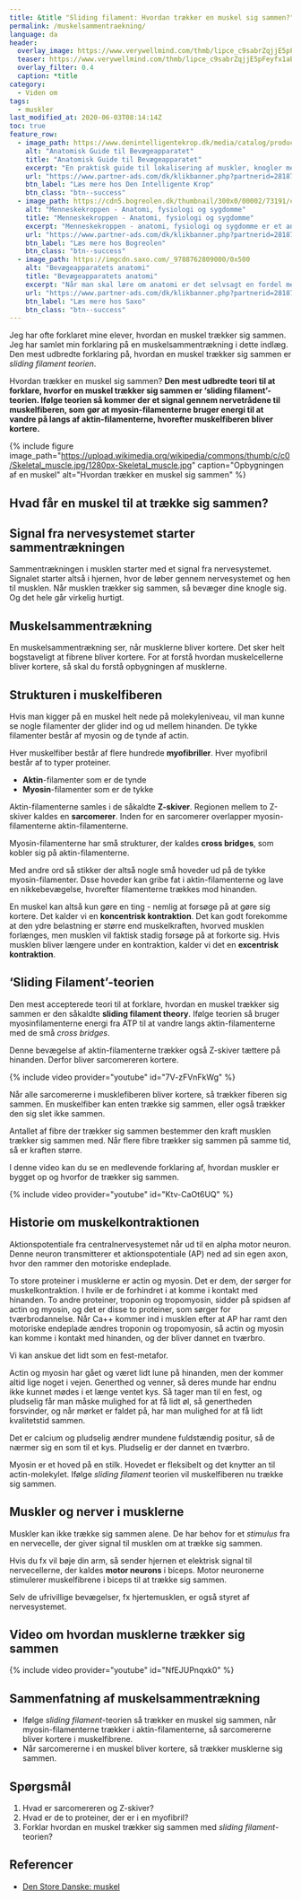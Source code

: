 ```yaml
---
title: &title "Sliding filament: Hvordan trækker en muskel sig sammen?"
permalink: /muskelsammentraekning/
language: da
header:
  overlay_image: https://www.verywellmind.com/thmb/lipce_c9sabrZqjjE5pFeyfx1aE=/3513x2635/smart/filters:no_upscale()/GettyImages-172594438-56a796f13df78cf7729768ee.jpg
  teaser: https://www.verywellmind.com/thmb/lipce_c9sabrZqjjE5pFeyfx1aE=/3513x2635/smart/filters:no_upscale()/GettyImages-172594438-56a796f13df78cf7729768ee.jpg
  overlay_filter: 0.4
  caption: *title
category:
  - Viden om
tags:
  - muskler
last_modified_at: 2020-06-03T08:14:14Z
toc: true
feature_row:
  - image_path: https://www.denintelligentekrop.dk/media/catalog/product/cache/1/image/1000x/9df78eab33525d08d6e5fb8d27136e95/a/n/anatomisk-guide-til-bevaegeapparatet-9788777499104-andrew-biel-gitte-bjerg-fuusager.jpg
    alt: "Anatomisk Guide til Bevægeapparatet"
    title: "Anatomisk Guide til Bevægeapparatet"
    excerpt: "En praktisk guide til lokalisering af muskler, knogler med mere. Før du kan få succes med at undersøge og behandle bevægeapparatet, er du nødt til først at kende dets opbygning og kunne lokalisere de relevante strukturer."
    url: "https://www.partner-ads.com/dk/klikbanner.php?partnerid=28187&bannerid=38484&htmlurl=https://www.denintelligentekrop.dk/anatomisk-guide-til-bevaegeapparatet-9788777499104"
    btn_label: "Læs mere hos Den Intelligente Krop"
    btn_class: "btn--success"
  - image_path: https://cdn5.bogreolen.dk/thumbnail/300x0/00002/73191/cover.20160911.jpg
    alt: "Menneskekroppen - Anatomi, fysiologi og sygdomme"
    title: "Menneskekroppen - Anatomi, fysiologi og sygdomme"
    excerpt: "Menneskekroppen - anatomi, fysiologi og sygdomme er et anatomisk atlas til mennesket i det 21. århundrede. Gennem de computergenererede 3d-billeder og fantastiske illustrationer kan man opleve menneskekroppen i hidtil uset detaljegrad og skønhed."
    url: "https://www.partner-ads.com/dk/klikbanner.php?partnerid=28187&bannerid=55214&htmlurl=https://bogreolen.dk/menneskekroppen_steve-parker_9788756784436"
    btn_label: "Læs mere hos Bogreolen"
    btn_class: "btn--success"
  - image_path: https://imgcdn.saxo.com/_9788762809000/0x500
    alt: "Bevægeapparatets anatomi"
    title: "Bevægeapparatets anatomi"
    excerpt: "Når man skal lære om anatomi er det selvsagt en fordel med gode lærebøger, og her er “Bevægeapparatets anatomi” en absolut klassiker. Bag lærebogen står forfatterne Finn Bojsen Møller, Jan Hejle, Erik Bruun Simonsen, Jørgen Tranum-Jensen. De kombinerer viden om almen anatomi med information om hvordan man forebygger, undersøger, behandler, træner og genoptræner."
    url: "https://www.partner-ads.com/dk/klikbanner.php?partnerid=28187&bannerid=43264&htmlurl=https://www.saxo.com/dk/bevaegeapparatets-anatomi_joergen-tranum-jensen_indbundet_9788762809000"
    btn_label: "Læs mere hos Saxo"
    btn_class: "btn--success"
---
```


Jeg har ofte forklaret mine elever, hvordan en muskel trækker sig sammen. Jeg har samlet min forklaring på en muskelsammentrækning i dette indlæg. Den mest udbredte forklaring på, hvordan en muskel trækker sig sammen er _sliding filament teorien_.

Hvordan trækker en muskel sig sammen? **Den mest udbredte teori til at forklare, hvorfor en muskel trækker sig sammen er ‘sliding filament’-teorien. Ifølge teorien så kommer der et signal gennem nervetrådene til muskelfiberen, som gør at myosin-filamenterne bruger energi til at vandre på langs af aktin-filamenterne, hvorefter muskelfiberen bliver kortere.**

{% include figure image_path="https://upload.wikimedia.org/wikipedia/commons/thumb/c/c0/Skeletal_muscle.jpg/1280px-Skeletal_muscle.jpg" caption="Opbygningen af en muskel" alt="Hvordan trækker en muskel sig sammen" %}

## Hvad får en muskel til at trække sig sammen?

## Signal fra nervesystemet starter sammentrækningen

Sammentrækningen i musklen starter med et signal fra nervesystemet. Signalet starter altså i hjernen, hvor de løber gennem nervesystemet og hen til musklen. Når musklen trækker sig sammen, så bevæger dine knogle sig. Og det hele går virkelig hurtigt. 

## Muskelsammentrækning

En muskelsammentrækning ser, når musklerne bliver kortere. Det sker helt bogstaveligt at fibrene bliver kortere. For at forstå hvordan muskelcellerne bliver kortere, så skal du forstå opbygningen af musklerne.

## Strukturen i muskelfiberen

Hvis man kigger på en muskel helt nede på molekyleniveau, vil man kunne se nogle filamenter der glider ind og ud mellem hinanden. De tykke filamenter består af myosin og de tynde af actin.

Hver muskelfiber består af flere hundrede **myofibriller**. Hver myofibril består af to typer proteiner.

- **Aktin**-filamenter som er de tynde
- **Myosin**-filamenter som er de tykke

Aktin-filamenterne samles i de såkaldte **Z-skiver**. Regionen mellem to Z-skiver kaldes en **sarcomerer**. Inden for en sarcomerer overlapper myosin-filamenterne aktin-filamenterne.

Myosin-filamenterne har små strukturer, der kaldes **cross bridges**, som kobler sig på aktin-filamenterne.

Med andre ord så stikker der altså nogle små hoveder ud på de tykke myosin-filamenter. Dsse hoveder kan gribe fat i aktin-filamenterne og lave en nikkebevægelse, hvorefter filamenterne trækkes mod hinanden. 

En muskel kan altså kun gøre en ting - nemlig at forsøge på at gøre sig kortere. Det kalder vi en **koncentrisk kontraktion**. Det kan godt forekomme at den ydre belastning er større end muskelkraften, hvorved musklen forlænges, men musklen vil faktisk stadig forsøge på at forkorte sig. Hvis musklen bliver længere under en kontraktion, kalder vi det en **excentrisk kontraktion**.

## ‘Sliding Filament’-teorien

Den mest accepterede teori til at forklare, hvordan en muskel trækker sig sammen er den såkaldte **sliding filament theory**. Ifølge teorien så bruger myosinfilamenterne energi fra ATP til at vandre langs aktin-filamenterne med de små _cross bridges_. 

Denne bevægelse af aktin-filamenterne trækker også Z-skiver tættere på hinanden. Derfor bliver sarcomereren kortere.
 
{% include video provider="youtube" id="7V-zFVnFkWg" %}

Når alle sarcomererne i musklefiberen bliver kortere, så trækker fiberen sig sammen. En muskelfiber kan enten trække sig sammen, eller også trækker den sig slet ikke sammen. 
 
Antallet af fibre der trækker sig sammen bestemmer den kraft musklen trækker sig sammen med. Når flere fibre trækker sig sammen på samme tid, så er kraften større.

I denne video kan du se en medlevende forklaring af, hvordan muskler er bygget op og hvorfor de trækker sig sammen.

{% include video provider="youtube" id="Ktv-CaOt6UQ" %}

## Historie om muskelkontraktionen

Aktionspotentiale fra centralnervesystemet når ud til en alpha motor neuron. Denne neuron transmitterer et aktionspotentiale (AP) ned ad sin egen axon, hvor den rammer den motoriske endeplade.

To store proteiner i musklerne er actin og myosin. Det er dem, der sørger for muskelkontraktion. I hvile er de forhindret i at komme i kontakt med hinanden. To andre proteiner, troponin og tropomyosin, sidder på spidsen af actin og myosin, og det er disse to proteiner, som sørger for tværbrodannelse. Når Ca++ kommer ind i musklen efter at AP har ramt den motoriske endeplade ændres troponin og tropomyosin, så actin og myosin kan komme i kontakt med hinanden, og der bliver dannet en tværbro.

Vi kan anskue det lidt som en fest-metafor.

Actin og myosin har gået og været lidt lune på hinanden, men der kommer altid lige noget i vejen. Generthed og venner, så deres munde har endnu ikke kunnet mødes i et længe ventet kys. Så tager man til en fest, og pludselig får man måske mulighed for at få lidt øl, så genertheden forsvinder, og når mørket er faldet på, har man mulighed for at få lidt kvalitetstid sammen.

Det er calcium og pludselig ændrer mundene fuldstændig positur, så de nærmer sig en som til et kys. Pludselig er der dannet en tværbro.

Myosin er et hoved på en stilk. Hovedet er fleksibelt og det knytter an til actin-molekylet. Ifølge _sliding filament_ teorien vil muskelfiberen nu trække sig sammen.

## Muskler og nerver i musklerne

Muskler kan ikke trække sig sammen alene. De har behov for et _stimulus_ fra en nervecelle, der giver signal til musklen om at trække sig sammen. 

Hvis du fx vil bøje din arm, så sender hjernen et elektrisk signal til nervecellerne, der kaldes **motor neurons** i biceps. Motor neuronerne stimulerer muskelfibrene i biceps til at trække sig sammen. 

Selv de ufrivillige bevægelser, fx  hjertemusklen, er også styret af nervesystemet.

## Video om hvordan musklerne trækker sig sammen

{% include video provider="youtube" id="NfEJUPnqxk0" %}

## Sammenfatning af muskelsammentrækning

- Ifølge _sliding filament_-teorien så trækker en muskel sig sammen, når myosin-filamenterne trækker i aktin-filamenterne, så sarcomererne bliver kortere i muskelfibrene.
- Når sarcomererne i en muskel bliver kortere, så trækker musklerne sig sammen.

## Spørgsmål

1. Hvad er sarcomereren og Z-skiver?
2. Hvad er de to proteiner, der er i en myofibril?
3. Forklar hvordan en muskel trækker sig sammen med _sliding filament_-teorien?

## Referencer

- [Den Store Danske: muskel](https://denstoredanske.lex.dk/muskel)
